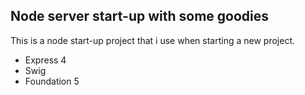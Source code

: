 ## Node server start-up with some goodies
This is a node start-up project that i use when starting a new project.
- Express 4
- Swig
- Foundation 5
